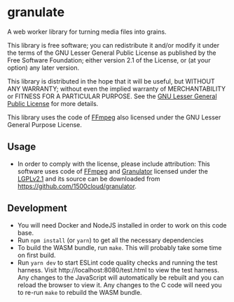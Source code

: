 # granulate

A web worker library for turning media files into grains.

This library is free software; you can redistribute it and/or modify it under
the terms of the GNU Lesser General Public License as published by the Free
Software Foundation; either version 2.1 of the License, or (at your option)
any later version.

This library is distributed in the hope that it will be useful, but WITHOUT
ANY WARRANTY; without even the implied warranty of MERCHANTABILITY or FITNESS
FOR A PARTICULAR PURPOSE. See the [GNU Lesser General Public License](LICENSE)
for more details.

This library uses the code of [FFmpeg](https://www.ffmpeg.org) also licensed
under the GNU Lesser General Purpose License.

Usage
-----

* In order to comply with the license, please include attribution:
  This software uses code of [FFmpeg](https://www.ffmpeg.org) and 
  [Granulator](https://github.com/1500cloud/granulator) licensed under the
  [LGPLv2.1](http://www.gnu.org/licenses/old-licenses/lgpl-2.1.html) and its
  source can be downloaded from https://github.com/1500cloud/granulator. 

Development
-----------

* You will need Docker and NodeJS installed in order to work on this code
  base.
* Run `npm install` (or `yarn`) to get all the necessary dependencies
* To build the WASM bundle, run `make`. This will probably take some time on
  first build.
* Run `yarn dev` to start ESLint code quality checks and running the test
  harness. Visit http://localhost:8080/test.html to view the test harness.
  Any changes to the JavaScript will automatically be rebuilt and you can
  reload the browser to view it. Any changes to the C code will need you to
  re-run `make` to rebuild the WASM bundle.
